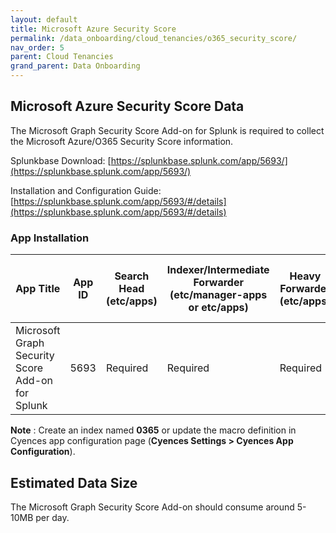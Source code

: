 ```yaml
---
layout: default
title: Microsoft Azure Security Score
permalink: /data_onboarding/cloud_tenancies/o365_security_score/
nav_order: 5
parent: Cloud Tenancies 
grand_parent: Data Onboarding
---
```


## **Microsoft Azure Security Score Data**

The Microsoft Graph Security Score Add-on for Splunk is required to collect the Microsoft Azure/O365 Security Score information. 

Splunkbase Download: 
[https://splunkbase.splunk.com/app/5693/](https://splunkbase.splunk.com/app/5693/) 

Installation and Configuration Guide: 
[https://splunkbase.splunk.com/app/5693/#/details](https://splunkbase.splunk.com/app/5693/#/details) 

### App Installation

| App Title | App ID |  Search Head (etc/apps) | Indexer/Intermediate Forwarder (etc/manager-apps or etc/apps) | Heavy Forwarder (etc/apps) | Server / UF / Deployment Server (etc/deployment-apps) | 
| --------- | ------ | ----------------------- | ------------------------------------------------------------- | -------------------------- | ----------------------------------------------------- |
| Microsoft Graph Security Score Add-on for Splunk | 5693 | Required | Required | Required | - |

**Note** : Create an index named **0365** or update the macro definition in Cyences app configuration page (**Cyences Settings > Cyences App Configuration**).

## Estimated Data Size
The Microsoft Graph Security Score Add-on should consume around 5-10MB per day. 